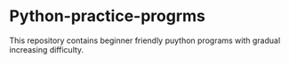 # Python-practice-progrms

This repository contains beginner friendly puython programs with gradual increasing difficulty.
